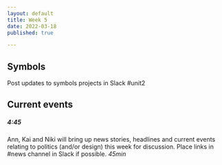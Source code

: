 ```yaml
---
layout: default
title: Week 5
date: 2022-03-18
published: true

---
```



## Symbols
Post updates to symbols projects in Slack #unit2



## Current events

##### 4:45

Ann, Kai and Niki will bring up news stories, headlines and current events relating to politics (and/or design) this week for discussion. Place links in #news channel in Slack if possible. 
*45min* 

